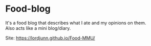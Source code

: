 # Food-blog
It's a food blog that describes what I ate and my opinions on them.  
Also acts like a mini blog/diary.

Site: https://lordjunn.github.io/Food-MMU/

     


  

